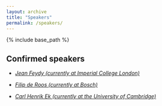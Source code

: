 ```yaml
---
layout: archive
title: "Speakers"
permalink: /speakers/
---
```


{% include base_path %}

Confirmed speakers
---

  *  [*Jean Feydy (currently at Imperial College London)*](https://www.jeanfeydy.com/)  

  *  [*Filip de Roos (currently at Bosch)*](https://www.is.mpg.de/person/fderoos)  

  *  [*Carl Henrik Ek (currently at the University of Cambridge)*](http://carlhenrik.com/)  